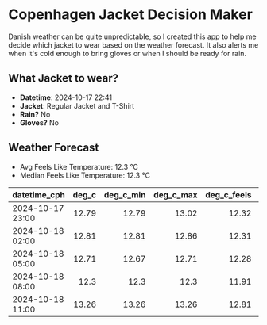 
# Copenhagen Jacket Decision Maker

Danish weather can be quite unpredictable, so I created this app to help me decide which jacket to wear based on the weather forecast. 
It also alerts me when it's cold enough to bring gloves or when I should be ready for rain.

## What Jacket to wear?

- **Datetime**: 2024-10-17 22:41
- **Jacket**: Regular Jacket and T-Shirt
- **Rain?** No
- **Gloves?** No

## Weather Forecast
- Avg Feels Like Temperature: 12.3 °C
- Median Feels Like Temperature: 12.3 °C

| datetime_cph     |   deg_c |   deg_c_min |   deg_c_max |   deg_c_feels | weather   | wind   | rain   |
|:-----------------|--------:|------------:|------------:|--------------:|:----------|:-------|:-------|
| 2024-10-17 23:00 |   12.79 |       12.79 |       13.02 |         12.32 | Clouds    | High   | None   |
| 2024-10-18 02:00 |   12.81 |       12.81 |       12.86 |         12.31 | Clouds    | Medium | None   |
| 2024-10-18 05:00 |   12.71 |       12.67 |       12.71 |         12.28 | Clouds    | Low    | None   |
| 2024-10-18 08:00 |   12.3  |       12.3  |       12.3  |         11.91 | Clouds    | Low    | None   |
| 2024-10-18 11:00 |   13.26 |       13.26 |       13.26 |         12.81 | Clouds    | Low    | None   |
        